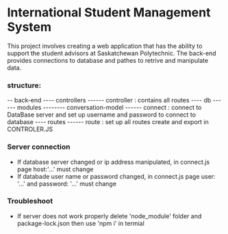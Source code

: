 # International Student Management System

This project involves creating a web application that has the ability to support the student advisors at Saskatchewan Polytechnic. 
The back-end provides connections to database and pathes to retrive and manipulate data.

### structure:
-- back-end 
---- controllers
------ controller : contains all routes 
---- db
------ modules
-------- conversation-model
------ connect   : connect to DataBase server and set up username and password to connect to database
---- routes
------ route     : set up all routes create and export in CONTROLER.JS

### Server connection
- If database server changed or ip address manipulated, in connect.js page host:'...' must change
- If databade user name or password changed, in connect.js page user: '...' and password: '...' must change

### Troubleshoot
- If server does not work properly delete 'node_module' folder and package-lock.json then use 'npm i' in termial
